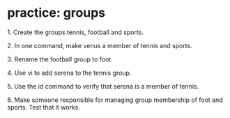 # practice: groups

1\. Create the groups tennis, football and sports.

2\. In one command, make venus a member of tennis and sports.

3\. Rename the football group to foot.

4\. Use vi to add serena to the tennis group.

5\. Use the id command to verify that serena is a member of tennis.

6\. Make someone responsible for managing group membership of foot and
sports. Test that it works.
